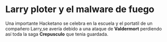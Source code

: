 # Larry ploter y el malware de fuego
Una importante Hacketano se celebra en la escuela y el portatil de un compañero
Larry,se avería debido a una ataque de **Valdermort** perdiendo así toda la saga **Crepusculo** que tenia guardada.
